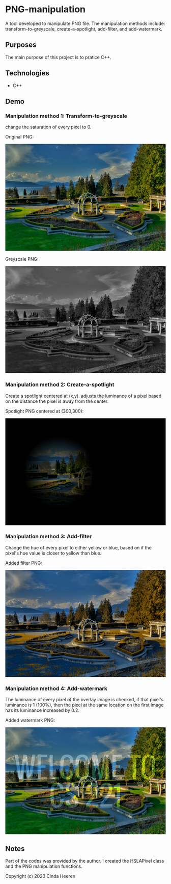 # PNG-manipulation
A tool developed to manipulate PNG file. The manipulation methods include: transform-to-greyscale, create-a-spotlight, add-filter, and add-watermark.

## Purposes
The main purpose of this project is to pratice C++.

## Technologies
- C++

## Demo
### Manipulation method 1: Transform-to-greyscale
change the saturation of every pixel to 0.

Original PNG:

![Original picture](rosegarden.png)

Greyscale PNG:

![greyscale picture](out-grayscale.png)

### Manipulation method 2: Create-a-spotlight
Create a spotlight centered at (x,y). adjusts the luminance of a pixel based on the distance the pixel is away from the center.

Spotlight PNG centered at (300,300):

![spotlight picture](out-spotlight.png)


### Manipulation method 3: Add-filter
Change the hue of every pixel to either yellow or blue, based on if the pixel's hue value is closer to yellow than blue.

Added filter PNG:

![added a filter picture](out-ubcify.png)

### Manipulation method 4: Add-watermark
The luminance of every pixel of the overlay image is checked, if that pixel's luminance is 1 (100%), then the pixel at the same location on the first image has its luminance increased by 0.2.

Added watermark PNG:

![added a filter picture](out-watermark.png)


## Notes
Part of the codes was provided by the author. I created the HSLAPixel class and the PNG manipulation functions.


Copyright (c) 2020 Cinda Heeren
